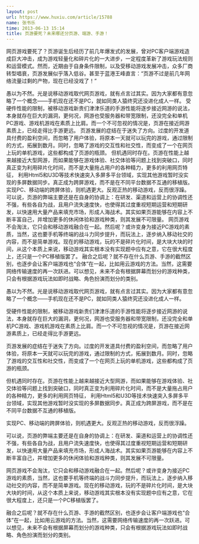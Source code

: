 ```yaml
---
layout: post
url: https://www.huxiu.com/article/15788
name: 张书乐
time: 2013-06-13 15:14
title: 页游要死？未来哪还分页游、端游、手游！
---
```

网页游戏要死了？页游诞生后经历了前几年爆发式的发展，曾对PC客户端游戏造成巨大冲击，成为游戏轻量化和碎片化的一大进步，一定程度革新了游戏玩法规则和运营模式。然而，近期由于自身条件限制，以及受移动游戏发展冲击，众多厂商转型唱衰，页游发展似乎落入低谷。甚至于蓝港王峰直言：“页游不过是前几年网络流量过剩的产物，现在已经没戏了！”

愚以为不然。光是说移动游戏取代网页游戏，就有点言过其实。因为大家都有意忽略了一个概念——手机现在还不是PC，就如同类人猿终究还没进化成人一样。 受硬件性能的限制，被移动游戏新贵们津津乐道的手游性能将逐步接近网游的说法，本身就存在巨大的漏洞，更何况，网游也受服务器和带宽限制，还没完全和单机PC游戏、游戏机游戏在素质上比肩。而一个不可忽视的情况是，页游在接近网游素质上，已经走得比手游更远。 页游发展的症结在于迷失了方向。过度的开发道具付费的盈利空间，而忽略了用户体验，将原本一天就可以玩完的游戏，通过限制的方式，拓展到数月。同时，忽略了游戏的交互性和社交性，而变成了一个在网页上玩的单机游戏，这些都构成了页游的瓶颈。 但机遇同时存在。页游在性能上越来越接近大型网游，而如果能够在游戏体验、社交体验等问题上找到突破口，同时真正变为利用碎片化时间，而不是大量拖占用户的各种精力，更多的利用网页特征， 利用Html5和U3D等技术快速突入多屏多平台领域，实现其他游戏暂时没实现的多屏数据同步。真正成为跨屏游戏，而不是在不同平台数据不互通的移植版。 实现PC、移动端的跨屏体验，则机遇更大。反观正热的移动游戏，反而很浮躁。 可以说，页游的弊端主要还是在自身的协调上：在研发、渠道和运营上的协调性还不强，有些各自为战，且用户流失速度快，也使得其过度重视短期运营和短期研发，以快速用大量产品来填充市场，形成人海战术。其实如果页游能够在内容上不断丰富自己，并增加更多的休闲体验和游戏种类，则其发展不可限量。 网页游戏不会淘汰，它只会和移动游戏融合在一起。然后呢？或许变身为接近PC游戏的素质，当然，这也要手机等终端的战斗力同步提升，而玩法上，逐步纳入移动社交的内容，而不是简单游戏。现在的移动游戏，玩的不是碎片化时间，是大块大块的时间，从这个本质上来说，移动游戏其实根本没有实现题中应有之意，它在很大程度上，还只是一个PC移植版罢了。 融合之后呢？就不存在什么页游、手游的截然区别，也逐步会让客户端游戏也“合体”在一起，比如用云游戏的方法。当然，这需要网络传输速度的再一次跃进。可以想见，未来不会有根据屏幕而划分的游戏种类，只会有根据游戏玩法如即时战略、角色扮演而划分的类别。

愚以为不然。光是说移动游戏取代网页游戏，就有点言过其实。因为大家都有意忽略了一个概念——手机现在还不是PC，就如同类人猿终究还没进化成人一样。

受硬件性能的限制，被移动游戏新贵们津津乐道的手游性能将逐步接近网游的说法，本身就存在巨大的漏洞，更何况，网游也受服务器和带宽限制，还没完全和单机PC游戏、游戏机游戏在素质上比肩。而一个不可忽视的情况是，页游在接近网游素质上，已经走得比手游更远。

页游发展的症结在于迷失了方向。过度的开发道具付费的盈利空间，而忽略了用户体验，将原本一天就可以玩完的游戏，通过限制的方式，拓展到数月。同时，忽略了游戏的交互性和社交性，而变成了一个在网页上玩的单机游戏，这些都构成了页游的瓶颈。

但机遇同时存在。页游在性能上越来越接近大型网游，而如果能够在游戏体验、社交体验等问题上找到突破口，同时真正变为利用碎片化时间，而不是大量拖占用户的各种精力，更多的利用网页特征， 利用Html5和U3D等技术快速突入多屏多平台领域，实现其他游戏暂时没实现的多屏数据同步。真正成为跨屏游戏，而不是在不同平台数据不互通的移植版。

实现PC、移动端的跨屏体验，则机遇更大。反观正热的移动游戏，反而很浮躁。

可以说，页游的弊端主要还是在自身的协调上：在研发、渠道和运营上的协调性还不强，有些各自为战，且用户流失速度快，也使得其过度重视短期运营和短期研发，以快速用大量产品来填充市场，形成人海战术。其实如果页游能够在内容上不断丰富自己，并增加更多的休闲体验和游戏种类，则其发展不可限量。

网页游戏不会淘汰，它只会和移动游戏融合在一起。然后呢？或许变身为接近PC游戏的素质，当然，这也要手机等终端的战斗力同步提升，而玩法上，逐步纳入移动社交的内容，而不是简单游戏。现在的移动游戏，玩的不是碎片化时间，是大块大块的时间，从这个本质上来说，移动游戏其实根本没有实现题中应有之意，它在很大程度上，还只是一个PC移植版罢了。

融合之后呢？就不存在什么页游、手游的截然区别，也逐步会让客户端游戏也“合体”在一起，比如用云游戏的方法。当然，这需要网络传输速度的再一次跃进。可以想见，未来不会有根据屏幕而划分的游戏种类，只会有根据游戏玩法如即时战略、角色扮演而划分的类别。


